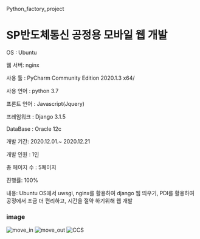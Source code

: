 Python_factory_project

<h1>SP반도체통신 공정용 모바일 웹 개발</h1>

OS : Ubuntu 

웹 서버: nginx

사용 툴 : PyCharm Community Edition 2020.1.3 x64/

사용 언어 : python 3.7

프론트 언어 : Javascript(Jquery)

프레임워크 : Django 3.1.5

DataBase : Oracle 12c

개발 기간: 2020.12.01.~ 2020.12.21

개발 인원 : 1인

총 페이지 수 : 5페이지

진행률: 100%

내용: Ubuntu OS에서 uwsgi, nginx를 활용하여 django 웹 띄우기,
      PDI를 활용하여 공정에서 조금 더 편리하고, 시간을 절약 하기위해 웹 개발
      
<h3>image</h3>

![move_in](https://user-images.githubusercontent.com/59190867/111243287-2adda900-8644-11eb-99e3-1754e173402e.PNG)
![move_out](https://user-images.githubusercontent.com/59190867/111243289-2adda900-8644-11eb-8460-a525cce1f182.PNG)
![CCS](https://user-images.githubusercontent.com/59190867/111243311-33ce7a80-8644-11eb-9dee-af60e72750a8.PNG)
